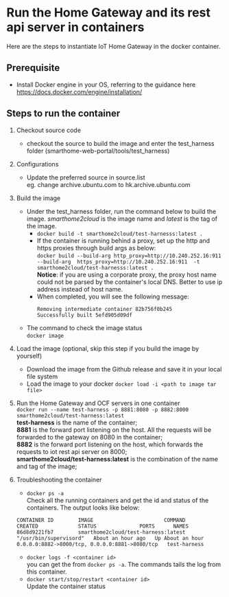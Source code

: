 Run the Home Gateway and its rest api server in containers
==========================================================

Here are the steps to instantiate IoT Home Gateway in the docker container.

## Prerequisite
* Install Docker engine in your OS, referring to the guidance here https://docs.docker.com/engine/installation/ 

## Steps to run the container
1. Checkout source code
    * checkout the source to build the image and enter the test_harness folder (smarthome-web-portal/tools/test_harness)

2. Configurations
    * Update the preferred source in source.list    
      eg. change archive.ubuntu.com to hk.archive.ubuntu.com

3. Build the image
    * Under the test_harness folder, run the command below to build the image. *smarthome2cloud* is the image name and *latest* is the tag of the image.    
        * `docker build -t smarthome2cloud/test-harnesss:latest .`    
        * If the container is running behind a proxy, set up the http and https proxies through build args as below:    
        `docker build --build-arg http_proxy=http://10.240.252.16:911 --build-arg  https_proxy=http://10.240.252.16:911  -t smarthome2cloud/test-harnesss:latest .`    
        **Notice**: if you are using a corporate proxy, the proxy host name could not be parsed by the container's local DNS. Better to use ip address instead of host name.     
        * When completed, you will see the following message:     
            ```    
            Removing intermediate container 82b756f0b245    
            Successfully built 5efd905d09df    
            ```       
    * The command to check the image status   
        `docker image`  

4. Load the image (optional, skip this step if you build the image by yourself)
    * Download the image from the Github release and save it in your local file system
    * Load the image to your docker 
    `docker load -i <path to image tar file>`
        
5. Run the Home Gateway and OCF servers in one container    
    `docker run --name test-harness -p 8881:8080 -p 8882:8000 smarthome2cloud/test-harness:latest `    
    **test-harness** is the name of the container;    
    **8881** is the forward port listening on the host. All the requests will be forwarded to the gateway on 8080 in the container;    
    **8882** is the forward port listening on the host, which forwards the requests to iot rest api server on 8000;    
    **smarthome2cloud/test-harness:latest** is the combination of the name and tag of the image;    

6. Troubleshooting the container
    * `docker ps -a`     
    Check all the running containers and get the id and status of the containers. The output looks like below: 
    ```
    CONTAINER ID        IMAGE                       COMMAND                  CREATED             STATUS              PORTS      NAMES
    86d8d9221fb7        smarthome2cloud/test-harness:latest   "/usr/bin/supervisord"   About an hour ago   Up About an hour    0.0.0.0:8882->8000/tcp, 0.0.0.0:8881->8080/tcp   test-harness
    ```
    * `docker logs -f <container id>`    
   you can get the <container id> from `docker ps -a`. The commands tails the log from this container.
    * `docker start/stop/restart <container id>`    
    Update the container status